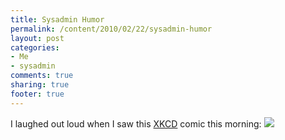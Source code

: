 ```yaml
---
title: Sysadmin Humor
permalink: /content/2010/02/22/sysadmin-humor
layout: post
categories:
- Me
- sysadmin
comments: true
sharing: true
footer: true
---
```

I laughed out loud when I saw this [XKCD](http://xkcd.com) comic this morning:
![](http://imgs.xkcd.com/comics/devotion_to_duty.png)

